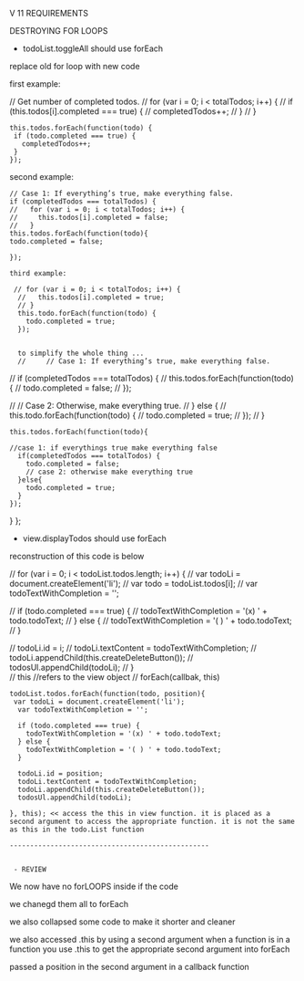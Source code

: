 V 11 REQUIREMENTS 

DESTROYING FOR LOOPS

 - todoList.toggleAll should use forEach

replace old for loop with new code 

first example:

   // Get number of completed todos.
//     for (var i = 0; i < totalTodos; i++) {
//       if (this.todos[i].completed === true) {
//         completedTodos++;
//       }
//     }
    
    this.todos.forEach(function(todo) {
     if (todo.completed === true) {
       completedTodos++;
     }
    });
    
    
second example:
    
    // Case 1: If everything’s true, make everything false.
    if (completedTodos === totalTodos) {
    //   for (var i = 0; i < totalTodos; i++) {
    //     this.todos[i].completed = false;
    //   }
    this.todos.forEach(function(todo){
    todo.completed = false;
      
    });
    
    third example:
    
     // for (var i = 0; i < totalTodos; i++) {
      //   this.todos[i].completed = true;
      // }      
      this.todo.forEach(function(todo) {
        todo.completed = true;
      });
      
      
      to simplify the whole thing ... 
      //     // Case 1: If everything’s true, make everything false.
//     if (completedTodos === totalTodos) {
//       this.todos.forEach(function(todo){
//         todo.completed = false;
//       });
   
//     // Case 2: Otherwise, make everything true.
//     } else {
//       this.todo.forEach(function(todo) {
//         todo.completed = true;
//       });
//     }
    
    this.todos.forEach(function(todo){
   
    //case 1: if everythings true make everything false
      if(completedTodos === totalTodos) {
        todo.completed = false;
        // case 2: otherwise make everything true
      }else{
        todo.completed = true;
      }
    });
  }
};
 
 

 - view.displayTodos should use forEach
 

reconstruction of this code is below 


//     for (var i = 0; i < todoList.todos.length; i++) {
//       var todoLi = document.createElement('li');
//       var todo = todoList.todos[i];
//       var todoTextWithCompletion = '';

//       if (todo.completed === true) {
//         todoTextWithCompletion = '(x) ' + todo.todoText;
//       } else {
//         todoTextWithCompletion = '( ) ' + todo.todoText;
//       }
      
//       todoLi.id = i;
//       todoLi.textContent = todoTextWithCompletion;
//       todoLi.appendChild(this.createDeleteButton());
//       todosUl.appendChild(todoLi);
//     }  
//     this //refers to the view object
//     forEach(callbak, this)
    
    todoList.todos.forEach(function(todo, position){
     var todoLi = document.createElement('li');
      var todoTextWithCompletion = '';

      if (todo.completed === true) {
        todoTextWithCompletion = '(x) ' + todo.todoText;
      } else {
        todoTextWithCompletion = '( ) ' + todo.todoText;
      }
      
      todoLi.id = position;
      todoLi.textContent = todoTextWithCompletion;
      todoLi.appendChild(this.createDeleteButton());
      todosUl.appendChild(todoLi);
    
    }, this); << access the this in view function. it is placed as a second argument to access the appropriate function. it is not the same as this in the todo.List function
    
    -------------------------------------------------
    
    
     - REVIEW
     
     
We now have no forLOOPS inside if the code

we chanegd them all to forEach 

we also collapsed some code to make it shorter and cleaner 

we also accessed .this by using a second argument when a function is in a 
function you use .this to get the appropriate second argument into forEach 

passed a position in the second argument in a callback function 

